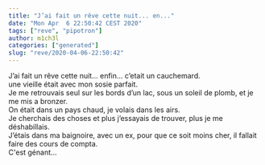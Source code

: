 ```yaml
---
title: "J’ai fait un rêve cette nuit... en..."
date: "Mon Apr  6 22:50:42 CEST 2020"
tags: ["reve", "pipotron"]
author: m1ch3l
categories: ["generated"]
slug: "reve/2020-04-06-22:50:42"
---
```


J’ai fait un rêve cette nuit... enfin... c’etait un cauchemard.<br>
une vieille était avec mon sosie parfait.<br>
Je me retrouvais seul sur les bords d’un lac, sous un soleil de plomb, et je me mis a bronzer.<br>
On était dans un pays chaud, je volais dans les airs.<br>
Je cherchais des choses et plus j’essayais de trouver, plus je me déshabillais.<br>
J’étais dans ma baignoire, avec un ex, pour que ce soit moins cher, il fallait faire des cours de compta.<br>
C'est génant...<br>
